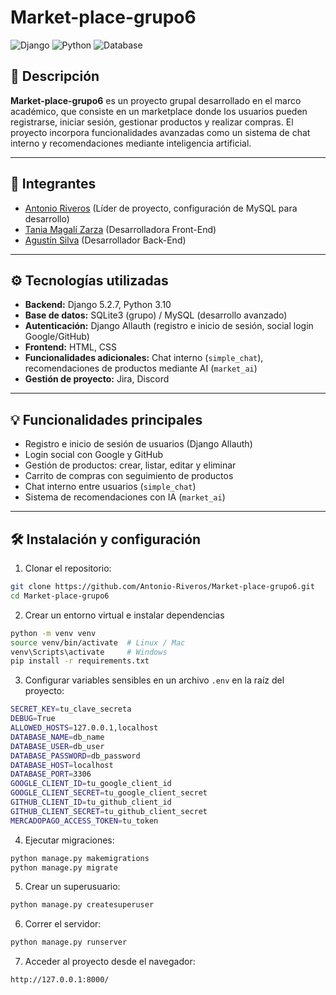 # Market-place-grupo6

![Django](https://img.shields.io/badge/Django-5.2.7-green)
![Python](https://img.shields.io/badge/Python-3.10-blue)
![Database](https://img.shields.io/badge/Database-SQLite3-orange)

## 📌 Descripción

**Market-place-grupo6** es un proyecto grupal desarrollado en el marco académico, que consiste en un marketplace donde los usuarios pueden registrarse, iniciar sesión, gestionar productos y realizar compras. El proyecto incorpora funcionalidades avanzadas como un sistema de chat interno y recomendaciones mediante inteligencia artificial.

---

## 👥 Integrantes

- [Antonio Riveros](https://github.com/Antonio-Riveros) (Líder de proyecto, configuración de MySQL para desarrollo)
- [Tania Magalí Zarza](https://github.com/MaguiZarza) (Desarrolladora Front-End)
- [Agustín Silva](https://github.com/agussilva88) (Desarrollador Back-End)

---

## ⚙️ Tecnologías utilizadas

- **Backend:** Django 5.2.7, Python 3.10
- **Base de datos:** SQLite3 (grupo) / MySQL (desarrollo avanzado)
- **Autenticación:** Django Allauth (registro e inicio de sesión, social login Google/GitHub)
- **Frontend:** HTML, CSS
- **Funcionalidades adicionales:** Chat interno (`simple_chat`), recomendaciones de productos mediante AI (`market_ai`)
- **Gestión de proyecto:** Jira, Discord

---

## 💡 Funcionalidades principales

- Registro e inicio de sesión de usuarios (Django Allauth)
- Login social con Google y GitHub
- Gestión de productos: crear, listar, editar y eliminar
- Carrito de compras con seguimiento de productos
- Chat interno entre usuarios (`simple_chat`)
- Sistema de recomendaciones con IA (`market_ai`)

---

## 🛠️ Instalación y configuración

1. Clonar el repositorio:

```bash
git clone https://github.com/Antonio-Riveros/Market-place-grupo6.git
cd Market-place-grupo6
```


2. Crear un entorno virtual e instalar dependencias

```bash
python -m venv venv
source venv/bin/activate  # Linux / Mac
venv\Scripts\activate     # Windows
pip install -r requirements.txt

```

3. Configurar variables sensibles en un archivo `.env` en la raíz del proyecto:

```bash
SECRET_KEY=tu_clave_secreta
DEBUG=True
ALLOWED_HOSTS=127.0.0.1,localhost
DATABASE_NAME=db_name
DATABASE_USER=db_user
DATABASE_PASSWORD=db_password
DATABASE_HOST=localhost
DATABASE_PORT=3306
GOOGLE_CLIENT_ID=tu_google_client_id
GOOGLE_CLIENT_SECRET=tu_google_client_secret
GITHUB_CLIENT_ID=tu_github_client_id
GITHUB_CLIENT_SECRET=tu_github_client_secret
MERCADOPAGO_ACCESS_TOKEN=tu_token

```

4. Ejecutar migraciones:

```bash
python manage.py makemigrations
python manage.py migrate
```

5. Crear un superusuario:

```bash
python manage.py createsuperuser
```

6. Correr el servidor:

```bash
python manage.py runserver
```

7. Acceder al proyecto desde el navegador:

```bash
http://127.0.0.1:8000/
```
